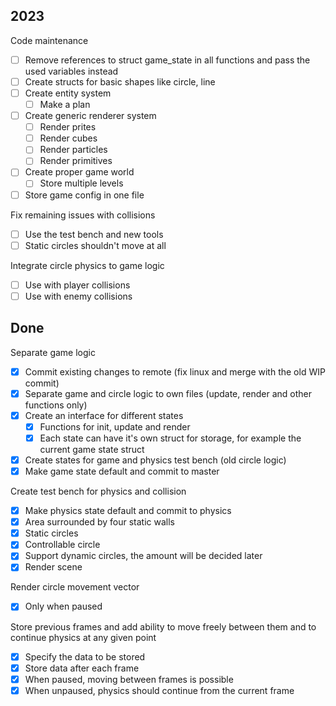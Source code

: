 2023
---

Code maintenance
 - [ ] Remove references to struct game_state in all functions and pass the used variables instead
 - [ ] Create structs for basic shapes like circle, line
 - [ ] Create entity system
   - [ ] Make a plan
 - [ ] Create generic renderer system
   - [ ] Render prites
   - [ ] Render cubes
   - [ ] Render particles
   - [ ] Render primitives
 - [ ] Create proper game world
   - [ ] Store multiple levels
 - [ ] Store game config in one file

Fix remaining issues with collisions
 - [ ] Use the test bench and new tools
 - [ ] Static circles shouldn't move at all

Integrate circle physics to game logic
 - [ ] Use with player collisions
 - [ ] Use with enemy collisions

Done
---

Separate game logic
 - [X] Commit existing changes to remote (fix linux and merge with the old WIP commit)
 - [X] Separate game and circle logic to own files (update, render and other functions only)
 - [X] Create an interface for different states
   - [X] Functions for init, update and render
   - [X] Each state can have it's own struct for storage, for example the current game state struct
 - [X] Create states for game and physics test bench (old circle logic)
 - [X] Make game state default and commit to master

Create test bench for physics and collision
 - [X] Make physics state default and commit to physics
 - [X] Area surrounded by four static walls
 - [X] Static circles
 - [X] Controllable circle
 - [X] Support dynamic circles, the amount will be decided later
 - [X] Render scene

Render circle movement vector
 - [X] Only when paused

Store previous frames and add ability to move freely between them and to continue physics at any given point
 - [X] Specify the data to be stored
 - [X] Store data after each frame
 - [X] When paused, moving between frames is possible
 - [X] When unpaused, physics should continue from the current frame
